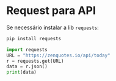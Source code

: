 # Request para API

Se necessário instalar a lib `requests`:

```bash
pip install requests
```

```python
import requests
URL = "https://zenquotes.io/api/today"
r = requests.get(URL)
data = r.json()  
print(data)
```
